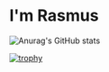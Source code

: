 # I'm Rasmus 

![Anurag's GitHub stats](https://github-readme-stats.vercel.app/api?username=DARPZZ&show_icons=true&theme=tokyonight&hide=stars)

[![trophy](https://github-profile-trophy.vercel.app/?username=DARPZZ)](https://github.com/DARPZZ/github-profile-trophy)

